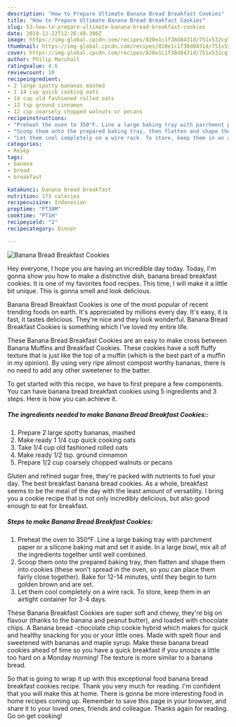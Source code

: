```yaml
---
description: "How to Prepare Ultimate Banana Bread Breakfast Cookies"
title: "How to Prepare Ultimate Banana Bread Breakfast Cookies"
slug: 53-how-to-prepare-ultimate-banana-bread-breakfast-cookies
date: 2019-12-22T12:26:48.396Z
image: https://img-global.cpcdn.com/recipes/820e1c1f38d8431d/751x532cq70/banana-bread-breakfast-cookies-recipe-main-photo.jpg
thumbnail: https://img-global.cpcdn.com/recipes/820e1c1f38d8431d/751x532cq70/banana-bread-breakfast-cookies-recipe-main-photo.jpg
cover: https://img-global.cpcdn.com/recipes/820e1c1f38d8431d/751x532cq70/banana-bread-breakfast-cookies-recipe-main-photo.jpg
author: Philip Marshall
ratingvalue: 4.6
reviewcount: 10
recipeingredient:
- 2 large spotty bananas mashed
- 1 14 cup quick cooking oats
- 14 cup old fashioned rolled oats
- 12 tsp ground cinnamon
- 12 cup coarsely chopped walnuts or pecans
recipeinstructions:
- "Preheat the oven to 350°F. Line a large baking tray with parchment paper or a silicone baking mat and set it aside. In a large bowl, mix all of the ingredients together until well combined."
- "Scoop them onto the prepared baking tray, then flatten and shape them into cookies (these won&#39;t spread in the oven, so you can place them fairly close together). Bake for 12-14 minutes, until they begin to turn golden brown and are set."
- "Let them cool completely on a wire rack. To store, keep them in an airtight container for 3-4 days."
categories:
- Resep
tags:
- banana
- bread
- breakfast

katakunci: banana bread breakfast
nutrition: 173 calories
recipecuisine: Indonesian
preptime: "PT30M"
cooktime: "PT1H"
recipeyield: "2"
recipecategory: Dinner

---
```



![Banana Bread Breakfast Cookies](https://img-global.cpcdn.com/recipes/820e1c1f38d8431d/751x532cq70/banana-bread-breakfast-cookies-recipe-main-photo.jpg)

Hey everyone, I hope you are having an incredible day today. Today, I'm gonna show you how to make a distinctive dish, banana bread breakfast cookies. It is one of my favorites food recipes. This time, I will make it a little bit unique. This is gonna smell and look delicious.

Banana Bread Breakfast Cookies is one of the most popular of recent trending foods on earth. It's appreciated by millions every day. It's easy, it is fast, it tastes delicious. They're nice and they look wonderful. Banana Bread Breakfast Cookies is something which I've loved my entire life.

These Banana Bread Breakfast Cookies are an easy to make cross between Banana Muffins and Breakfast Cookies. These cookies have a soft fluffy texture that is just like the top of a muffin (which is the best part of a muffin in my opinion). By using very ripe almost compost worthy bananas, there is no need to add any other sweetener to the batter.


To get started with this recipe, we have to first prepare a few components. You can have banana bread breakfast cookies using 5 ingredients and 3 steps. Here is how you can achieve it.

##### The ingredients needed to make Banana Bread Breakfast Cookies::

1. Prepare 2 large spotty bananas, mashed
1. Make ready 1 1/4 cup quick cooking oats
1. Take 1/4 cup old fashioned rolled oats
1. Make ready 1/2 tsp. ground cinnamon
1. Prepare 1/2 cup coarsely chopped walnuts or pecans


Gluten and refined sugar free, they&#39;re packed with nutrients to fuel your day. The best breakfast banana bread cookies. As a whole, breakfast seems to be the meal of the day with the least amount of versatility. I bring you a cookie recipe that is not only incredibly delicious, but also good enough to eat for breakfast. 

##### Steps to make Banana Bread Breakfast Cookies:

1. Preheat the oven to 350°F. Line a large baking tray with parchment paper or a silicone baking mat and set it aside. In a large bowl, mix all of the ingredients together until well combined.
1. Scoop them onto the prepared baking tray, then flatten and shape them into cookies (these won&#39;t spread in the oven, so you can place them fairly close together). Bake for 12-14 minutes, until they begin to turn golden brown and are set.
1. Let them cool completely on a wire rack. To store, keep them in an airtight container for 3-4 days.


These Banana Breakfast Cookies are super soft and chewy, they&#39;re big on flavour (thanks to the banana and peanut butter), and loaded with chocolate chips. A Banana bread -chocolate chip cookie hybrid which makes for quick and healthy snacking for you or your little ones. Made with spelt flour and sweetened with bananas and maple syrup. Make these banana bread cookies ahead of time so you have a quick breakfast if you snooze a little too hard on a Monday morning! The texture is more similar to a banana bread. 

So that is going to wrap it up with this exceptional food banana bread breakfast cookies recipe. Thank you very much for reading. I'm confident that you will make this at home. There is gonna be more interesting food in home recipes coming up. Remember to save this page in your browser, and share it to your loved ones, friends and colleague. Thanks again for reading. Go on get cooking!
